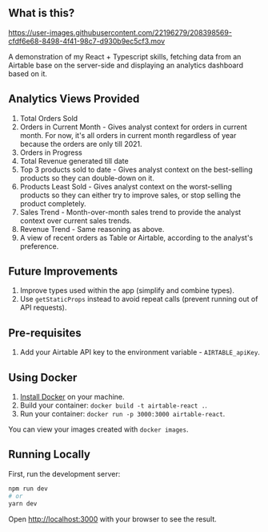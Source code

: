 ## What is this?

https://user-images.githubusercontent.com/22196279/208398569-cfdf6e68-8498-4f41-98c7-d930b9ec5cf3.mov

A demonstration of my React + Typescript skills, fetching data from an Airtable base on the server-side and displaying an analytics dashboard based on it.

## Analytics Views Provided

1. Total Orders Sold
2. Orders in Current Month - Gives analyst context for orders in current month. For now, it's all orders in current month regardless of year because the orders are only till 2021.
3. Orders in Progress
4. Total Revenue generated till date
5. Top 3 products sold to date - Gives analyst context on the best-selling products so they can double-down on it.
6. Products Least Sold - Gives analyst context on the worst-selling products so they can either try to improve sales, or stop selling the product completely.
7. Sales Trend - Month-over-month sales trend to provide the analyst context over current sales trends.
8. Revenue Trend - Same reasoning as above.
9. A view of recent orders as Table or Airtable, according to the analyst's preference.

## Future Improvements

1. Improve types used within the app (simplify and combine types).
2. Use `getStaticProps` instead to avoid repeat calls (prevent running out of API requests).

## Pre-requisites

1. Add your Airtable API key to the environment variable - `AIRTABLE_apiKey`.

## Using Docker

1. [Install Docker](https://docs.docker.com/get-docker/) on your machine.
1. Build your container: `docker build -t airtable-react .`.
1. Run your container: `docker run -p 3000:3000 airtable-react`.

You can view your images created with `docker images`.

## Running Locally

First, run the development server:

```bash
npm run dev
# or
yarn dev
```

Open [http://localhost:3000](http://localhost:3000) with your browser to see the result.
